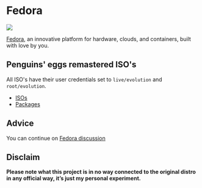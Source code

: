 # Fedora
![](/img/fedora.svg)

[Fedora](https://fedoraproject.org/it/), an innovative platform for hardware, clouds, and containers, built with love by you. 

## Penguins' eggs remastered ISO's
All ISO's have their user credentials set to ```live/evolution``` and ```root/evolution```.

* [ISOs](https://drive.google.com/drive/folders/1Wc07Csh8kJvqENj3oL-VDBU3E6eA9CLU)
* [Packages](https://drive.google.com/drive/folders/1YBaCw9dR7dAtKW8jWqrIGbsp0AiwakKM)


## Advice

You can continue on [Fedora discussion](https://github.com/pieroproietti/penguins-blog/discussions/31)

## Disclaim
__Please note what this project is in no way connected to the original distro in any official way, it’s just my personal experiment.__

